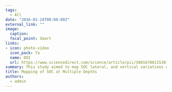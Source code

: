 ```yaml
---
tags:
  - All
date: "2016-01-24T00:00:00Z"
external_link: ""
image:
  caption: 
  focal_point: Smart
links:
- icon: photo-video
  icon_pack: fa
  name: DOI
  url: https://www.sciencedirect.com/science/article/pii/S0016706115301543
summary: This study aimed to map SOC lateral, and vertical variations down to 1 m depth. Six data mining techniques namely; artificial neural networks, support vector regression, k-nearest neighbor, random forests, regression tree models, and genetic programming were combined with equal-area smoothing splines to develop, and compare their effectiveness in achieving this aim. . 
title: Mapping of SOC at Multiple Depths
authors: 
  - admin
---
```

